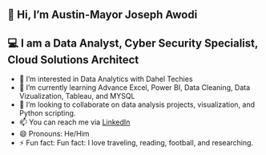   ## 👋 Hi, I’m Austin-Mayor Joseph Awodi

  ## 💻 I am a Data Analyst, Cyber Security Specialist, Cloud Solutions Architect
  
- 👀 I’m interested in Data Analytics with Dahel Techies
- 🌱 I’m currently learning Advance Excel, Power BI, Data Cleaning, Data Vizualization, Tableau, and MYSQL
- 💞️ I’m looking to collaborate on data analysis projects, visualization, and Python scripting.
- 📫 You can reach me via [LinkedIn](https://www.linkedin.com/in/austin-mayor-awodi-2a5a441ab/)
- 😄 Pronouns: He/Him
- ⚡ Fun fact: Fun fact: I love traveling, reading, football, and researching.
